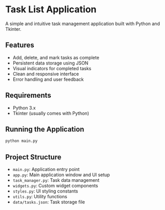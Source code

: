 # Task List Application

A simple and intuitive task management application built with Python and Tkinter.

## Features
- Add, delete, and mark tasks as complete
- Persistent data storage using JSON
- Visual indicators for completed tasks
- Clean and responsive interface
- Error handling and user feedback

## Requirements
- Python 3.x
- Tkinter (usually comes with Python)

## Running the Application
```bash
python main.py
```

## Project Structure
- `main.py`: Application entry point
- `app.py`: Main application window and UI setup
- `task_manager.py`: Task data management
- `widgets.py`: Custom widget components
- `styles.py`: UI styling constants
- `utils.py`: Utility functions
- `data/tasks.json`: Task storage file